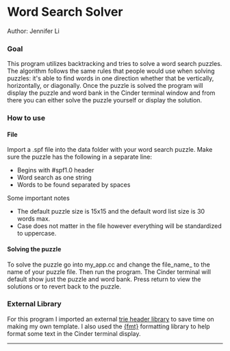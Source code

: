 # Word Search Solver

Author: Jennifer Li

### Goal
This program utilizes backtracking and tries to solve a word search puzzles. The algorithm follows the same rules that people would use when solving puzzles: it's able to find words in one direction whether that be vertically, horizontally, or diagonally. Once the puzzle is solved the program will display the puzzle and word bank in the Cinder terminal window and from there you can either solve the puzzle yourself or display the solution. 

### How to use
#### File 

Import a .spf file into the data folder with your word search puzzle. Make sure the puzzle has the following in a separate line:
* Begins with #spf1.0 header
* Word search as one string
* Words to be found separated by spaces

Some important notes
* The default puzzle size is 15x15 and the default word list size is 30 words max. 
* Case does not matter in the file however everything will be standardized to uppercase.

#### Solving the puzzle

To solve the puzzle go into my_app.cc and change the file_name_ to the name of your puzzle file. Then run the program. The Cinder terminal will default show just the puzzle and word bank. Press return to view the solutions or to revert back to the puzzle.

### External Library
For this program I imported an external [trie header library](https://github.com/KnairdA/Trie) to save time on making my own template. I also used the [{fmt}](https://fmt.dev/6.2.0/index.html) formatting library to help format some text in the Cinder terminal display.

---